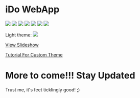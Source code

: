 # iDo WebApp

<img src="https://github.com/user-attachments/assets/20f2e1d1-5fd2-495b-a896-b9cfcd856821">
<img src="https://github.com/user-attachments/assets/06aae5bb-a685-4092-a561-522592d4b46b">
<img src="https://github.com/user-attachments/assets/95d0eca3-f2f8-4b3f-b5f9-1d4bcdeaa840">
<img src="https://github.com/user-attachments/assets/54eb23e8-d917-47bd-995a-5c991fa391d9">
<img src="https://github.com/user-attachments/assets/4bbf78f8-a924-4408-a2c2-124cf3e69801">
<img src="https://github.com/user-attachments/assets/f2dc0e7a-c346-4a60-bcc5-0e43a30733e9">
<img src="https://github.com/user-attachments/assets/3ea88cc8-e74c-43e6-8d09-c0bad3df5d85">

Light theme:
<img src="https://github.com/user-attachments/assets/e7aeece7-e2b2-44d8-8cfd-e5dc6891d8e6">

<a href="https://alowkii.github.io/ToDoAppSlideShow/" target="_blank">View Slideshow</a>

<a href="./help.md">Tutorial For Custom Theme</a>

# More to come!!! Stay Updated
Trust me, it's feet ticklingly good! ;)
